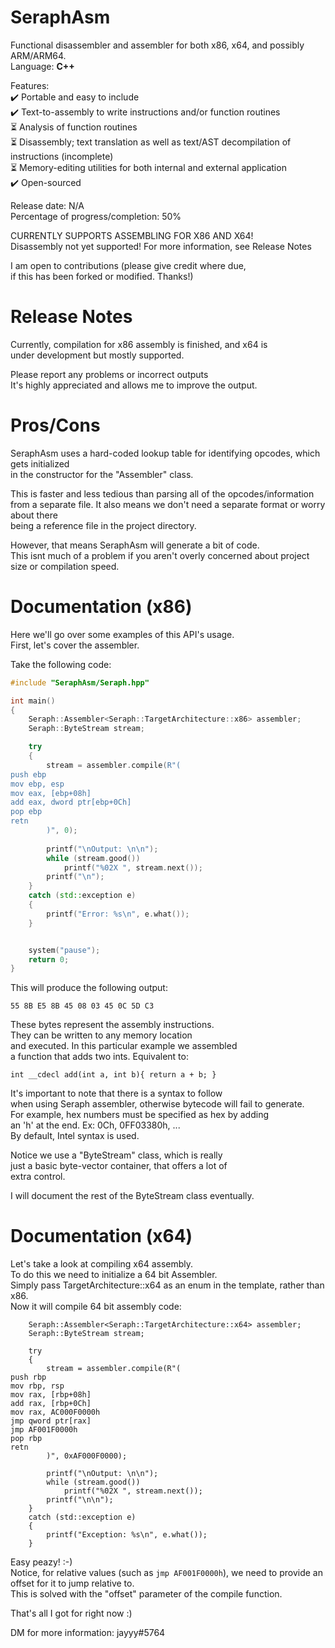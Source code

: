 # SeraphAsm

Functional disassembler and assembler for both x86, x64, and possibly ARM/ARM64.<br>
Language: <b>C++</b><br>

Features:<br>
✔️ Portable and easy to include<br>
✔️ Text-to-assembly to write instructions and/or function routines<br>
⏳ Analysis of function routines<br>
⏳ Disassembly; text translation as well as text/AST decompilation of instructions (incomplete)<br>
⏳ Memory-editing utilities for both internal and external application<br>
✔️ Open-sourced<br>

Release date: N/A<br>
Percentage of progress/completion: 50%<br>

CURRENTLY SUPPORTS ASSEMBLING FOR X86 AND X64!<br>
Disassembly not yet supported!
For more information, see Release Notes<br>

I am open to contributions (please give credit where due,<br>
if this has been forked or modified. Thanks!)<br>

# Release Notes

Currently, compilation for x86 assembly is finished, and x64 is <br>
under development but mostly supported.<br>

Please report any problems or incorrect outputs<br>
It's highly appreciated and allows me to improve the output.<br>

# Pros/Cons

SeraphAsm uses a hard-coded lookup table for identifying opcodes, which gets initialized<br>
in the constructor for the "Assembler" class.<br>

This is faster and less tedious than parsing all of the opcodes/information<br>
from a separate file. It also means we don't need a separate format or worry about there<br>
being a reference file in the project directory.<br>

However, that means SeraphAsm will generate a bit of code.<br>
This isnt much of a problem if you aren't overly concerned about project size or compilation speed.<br>

# Documentation (x86)

Here we'll go over some examples of this API's usage.<br>
First, let's cover the assembler.<br>

Take the following code:<br>

```cpp
#include "SeraphAsm/Seraph.hpp"

int main()
{
	Seraph::Assembler<Seraph::TargetArchitecture::x86> assembler;
	Seraph::ByteStream stream;

	try
	{
		stream = assembler.compile(R"(
push ebp
mov ebp, esp
mov eax, [ebp+08h]
add eax, dword ptr[ebp+0Ch]
pop ebp
retn
		)", 0);
	
		printf("\nOutput: \n\n");
		while (stream.good())
			printf("%02X ", stream.next());
		printf("\n");
	}
	catch (std::exception e)
	{
		printf("Error: %s\n", e.what());
	}


	system("pause");
	return 0;
}
```

This will produce the following output:<br>
```
55 8B E5 8B 45 08 03 45 0C 5D C3
```

These bytes represent the assembly instructions. <br>
They can be written to any memory location<br>
and executed. In this particular example we assembled<br>
a function that adds two ints. Equivalent to:<br>
```
int __cdecl add(int a, int b){ return a + b; }
```

It's important to note that there is a syntax to follow<br>
when using Seraph assembler, otherwise bytecode will fail to generate.<br>
For example, hex numbers must be specified as hex by adding <br>
an 'h' at the end. Ex: 0Ch, 0FF03380h, ...<br>
By default, Intel syntax is used.<br>

Notice we use a "ByteStream" class, which is really<br>
just a basic byte-vector container, that offers a lot of<br>
extra control.<br>

I will document the rest of the ByteStream class eventually.<br>


# Documentation (x64)

Let's take a look at compiling x64 assembly.<br>
To do this we need to initialize a 64 bit Assembler.<br>
Simply pass TargetArchitecture::x64 as an enum in the template, rather than x86.<br>
Now it will compile 64 bit assembly code:<br>

```
	Seraph::Assembler<Seraph::TargetArchitecture::x64> assembler;
	Seraph::ByteStream stream;

	try
	{
		stream = assembler.compile(R"(
push rbp
mov rbp, rsp
mov rax, [rbp+08h]
add rax, [rbp+0Ch]
mov rax, AC000F0000h
jmp qword ptr[rax]
jmp AF001F0000h
pop rbp
retn
		)", 0xAF000F0000);

		printf("\nOutput: \n\n");
		while (stream.good())
			printf("%02X ", stream.next());
		printf("\n\n");
	}
	catch (std::exception e)
	{
		printf("Exception: %s\n", e.what());
	}
```

Easy peazy! :-)<br>
Notice, for relative values (such as `jmp AF001F0000h`), we need to provide an offset for it to jump relative to.<br>
This is solved with the "offset" parameter of the compile function.<br>

That's all I got for right now :)<br>



DM for more information: jayyy#5764<br>

